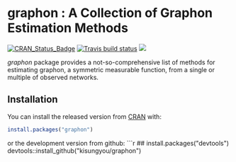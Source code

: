 graphon : A Collection of Graphon Estimation Methods
====================================================

[![CRAN\_Status\_Badge](http://www.r-pkg.org/badges/version/graphon?color=green)](https://CRAN.R-project.org/package=graphon) [![Travis build status](https://travis-ci.org/kisungyou/graphon.svg?branch=master)](https://travis-ci.org/kisungyou/graphon) [![](https://cranlogs.r-pkg.org/badges/graphon)](https://cran.r-project.org/package=graphon)

*graphon* package provides a not-so-comprehensive list of methods for estimating graphon, a symmetric measurable function, from a single or multiple of observed networks.

Installation
------------

You can install the released version from [CRAN](https://CRAN.R-project.org) with:

``` r
install.packages("graphon")
```

or the development version from github: \`\`\`r \#\# install.packages("devtools") devtools::install\_github("kisungyou/graphon")
